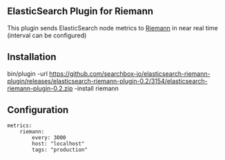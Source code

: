 ## ElasticSearch Plugin for Riemann

This plugin sends ElasticSearch node metrics to [Riemann](http://riemann.io/) in near real time (interval can be configured)


## Installation

bin/plugin -url https://github.com/searchbox-io/elasticsearch-riemann-plugin/releases/elasticsearch-riemann-plugin-0.2/3154/elasticsearch-riemann-plugin-0.2.zip  -install riemann

## Configuration

```
metrics:
    riemann:
        every: 3000
        host: "localhost"
        tags: "production"
```
